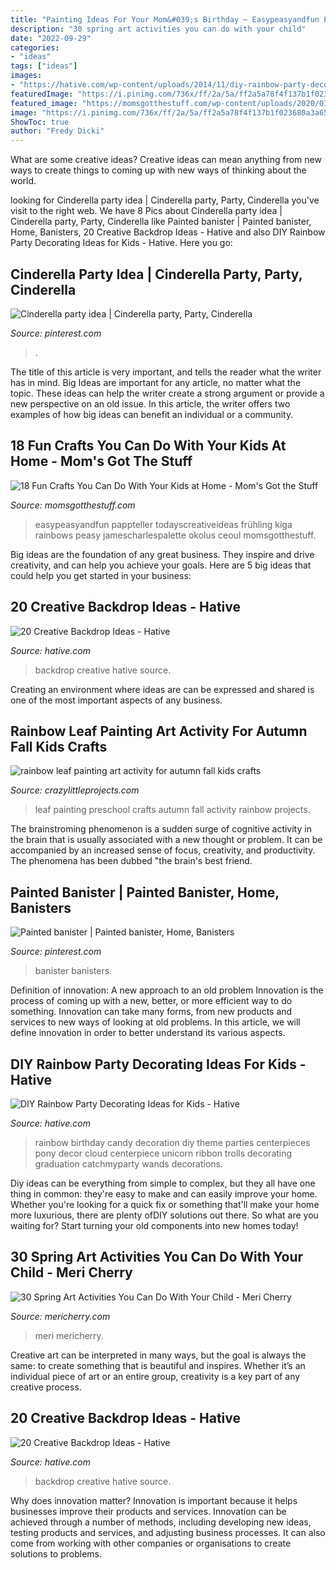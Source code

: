 ```yaml
---
title: "Painting Ideas For Your Mom&#039;s Birthday ~ Easypeasyandfun Pappteller Todayscreativeideas Frühling Kiga Rainbows Peasy Jamescharlespalette Okolus Ceoul Momsgotthestuff"
description: "30 spring art activities you can do with your child"
date: "2022-09-29"
categories:
- "ideas"
tags: ["ideas"]
images:
- "https://hative.com/wp-content/uploads/2014/11/diy-rainbow-party-decorating-ideas/4-candy-decoration.jpg"
featuredImage: "https://i.pinimg.com/736x/ff/2a/5a/ff2a5a78f4f137b1f023680a3a657a59.jpg"
featured_image: "https://momsgotthestuff.com/wp-content/uploads/2020/03/diy-craft-projects-for-kids-10-683x1024.jpg"
image: "https://i.pinimg.com/736x/ff/2a/5a/ff2a5a78f4f137b1f023680a3a657a59.jpg"
ShowToc: true
author: "Fredy Dicki"
---
```



What are some creative ideas?
Creative ideas can mean anything from new ways to create things to coming up with new ways of thinking about the world.

	

		
looking for Cinderella party idea | Cinderella party, Party, Cinderella you've visit to the right web. We have 8 Pics about Cinderella party idea | Cinderella party, Party, Cinderella like Painted banister | Painted banister, Home, Banisters, 20 Creative Backdrop Ideas - Hative and also DIY Rainbow Party Decorating Ideas for Kids - Hative. Here you go:
		
    
## Cinderella Party Idea | Cinderella Party, Party, Cinderella

<img loading=lazy src="https://i.pinimg.com/736x/29/cc/b5/29ccb5670e720bba8f8a5a3bad92d5bb--cinderella-party.jpg" onerror="this.onerror=null;this.src='https://tse2.mm.bing.net/th?id=OIP.9GxRwUJN6jgIcrh9xLs6DQHaNK&amp;pid=15.1';" alt="Cinderella party idea | Cinderella party, Party, Cinderella">

_Source: pinterest.com_

>. 

	

The title of this article is very important, and tells the reader what the writer has in mind.
Big Ideas are important for any article, no matter what the topic. These ideas can help the writer create a strong argument or provide a new perspective on an old issue. In this article, the writer offers two examples of how big ideas can benefit an individual or a community.

    
## 18 Fun Crafts You Can Do With Your Kids At Home - Mom&#039;s Got The Stuff

<img loading=lazy src="https://momsgotthestuff.com/wp-content/uploads/2020/03/diy-craft-projects-for-kids-10-683x1024.jpg" onerror="this.onerror=null;this.src='https://tse4.mm.bing.net/th?id=OIP.aBxFZZwxybzSsueioTH3mQHaLG&amp;pid=15.1';" alt="18 Fun Crafts You Can Do With Your Kids at Home - Mom&#039;s Got the Stuff">

_Source: momsgotthestuff.com_

>easypeasyandfun pappteller todayscreativeideas frühling kiga rainbows peasy jamescharlespalette okolus ceoul momsgotthestuff. 

	

Big ideas are the foundation of any great business. They inspire and drive creativity, and can help you achieve your goals. Here are 5 big ideas that could help you get started in your business:

    
## 20 Creative Backdrop Ideas - Hative

<img loading=lazy src="https://hative.com/wp-content/uploads/2014/12/backdrop-ideas/14-creative-backdrop-ideas.jpg" onerror="this.onerror=null;this.src='https://tse4.mm.bing.net/th?id=OIP.7E6LudLVhuKQSOiAkr18PgHaHi&amp;pid=15.1';" alt="20 Creative Backdrop Ideas - Hative">

_Source: hative.com_

>backdrop creative hative source. 

	

Creating an environment where ideas are can be expressed and shared is one of the most important aspects of any business.

    
## Rainbow Leaf Painting Art Activity For Autumn Fall Kids Crafts

<img loading=lazy src="https://crazylittleprojects.com/wp-content/uploads/2020/08/rainbow-leaf-painting-art-activity-for-autumn-fall-kids-crafts-preschool-198x300.jpg" onerror="this.onerror=null;this.src='https://tse3.mm.bing.net/th?id=OIP.AJ1bLGrSJ2olMnWTdrbekAAAAA&amp;pid=15.1';" alt="rainbow leaf painting art activity for autumn fall kids crafts">

_Source: crazylittleprojects.com_

>leaf painting preschool crafts autumn fall activity rainbow projects. 

	

The brainstroming phenomenon is a sudden surge of cognitive activity in the brain that is usually associated with a new thought or problem. It can be accompanied by an increased sense of focus, creativity, and productivity. The phenomena has been dubbed "the brain's best friend.

    
## Painted Banister | Painted Banister, Home, Banisters

<img loading=lazy src="https://i.pinimg.com/736x/ff/2a/5a/ff2a5a78f4f137b1f023680a3a657a59.jpg" onerror="this.onerror=null;this.src='https://tse2.mm.bing.net/th?id=OIP.MjSEkN3Vrr4WozqnszzEUAHaJ3&amp;pid=15.1';" alt="Painted banister | Painted banister, Home, Banisters">

_Source: pinterest.com_

>banister banisters. 

	

Definition of innovation: A new approach to an old problem
Innovation is the process of coming up with a new, better, or more efficient way to do something. Innovation can take many forms, from new products and services to new ways of looking at old problems. In this article, we will define innovation in order to better understand its various aspects.

    
## DIY Rainbow Party Decorating Ideas For Kids - Hative

<img loading=lazy src="https://hative.com/wp-content/uploads/2014/11/diy-rainbow-party-decorating-ideas/4-candy-decoration.jpg" onerror="this.onerror=null;this.src='https://tse2.mm.bing.net/th?id=OIP.GfTxgQhCKywEmuWykiSTCAHaLG&amp;pid=15.1';" alt="DIY Rainbow Party Decorating Ideas for Kids - Hative">

_Source: hative.com_

>rainbow birthday candy decoration diy theme parties centerpieces pony decor cloud centerpiece unicorn ribbon trolls decorating graduation catchmyparty wands decorations. 

	

Diy ideas can be everything from simple to complex, but they all have one thing in common: they're easy to make and can easily improve your home. Whether you're looking for a quick fix or something that'll make your home more luxurious, there are plenty ofDIY solutions out there. So what are you waiting for? Start turning your old components into new homes today!

    
## 30 Spring Art Activities You Can Do With Your Child - Meri Cherry

<img loading=lazy src="https://www.mericherry.com/wp-content/uploads/2015/03/30springartactivities1.jpg" onerror="this.onerror=null;this.src='https://tse4.mm.bing.net/th?id=OIP.EufeMYztOCRFDKDzRGGIRwHaLA&amp;pid=15.1';" alt="30 Spring Art Activities You Can Do With Your Child - Meri Cherry">

_Source: mericherry.com_

>meri mericherry. 

	

Creative art can be interpreted in many ways, but the goal is always the same: to create something that is beautiful and inspires. Whether it’s an individual piece of art or an entire group, creativity is a key part of any creative process.

    
## 20 Creative Backdrop Ideas - Hative

<img loading=lazy src="https://hative.com/wp-content/uploads/2014/12/backdrop-ideas/15-creative-backdrop-ideas.jpg" onerror="this.onerror=null;this.src='https://tse4.mm.bing.net/th?id=OIP.jwmRt-z7T6XjPxgeV9cKIgHaLH&amp;pid=15.1';" alt="20 Creative Backdrop Ideas - Hative">

_Source: hative.com_

>backdrop creative hative source. 

	

Why does innovation matter?
Innovation is important because it helps businesses improve their products and services. Innovation can be achieved through a number of methods, including developing new ideas, testing products and services, and adjusting business processes. It can also come from working with other companies or organisations to create solutions to problems.

